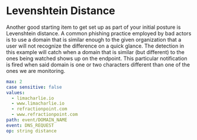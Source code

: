 # Levenshtein Distance

Another good starting item to get set up as part of your initial posture is Levenshtein distance. A common phishing practice employed by bad actors is to use a domain that is similar enough to the given organization that a user will not recognize the difference on a quick glance. The detection in this example will catch when a domain that is similar (but different) to the ones being watched shows up on the endpoint. This particular notification is fired when said domain is one or two characters different than one of the ones we are monitoring.

```yaml
max: 2
case sensitive: false
values:
  - limacharlie.io
  - www.limacharlie.io
  - refractionpoint.com
  - www.refractionpoint.com
path: event/DOMAIN_NAME
event: DNS_REQUEST
op: string distance 
```

